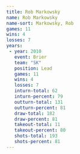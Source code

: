 ```yaml
---
title: Rob Markowsky
name: Rob Markowsky
name-sort: Markowsky, Rob
games: 11
wins: 4
losses: 7
years:
 - year: 2010
   event: Brier
   team: "SK"
   position: Lead
   games: 11
   wins: 4
   losses: 7
   inturn-total: 62
   inturn-percent: 79
   outturn-total: 131
   outturn-percent: 81
   draw-total: 182
   draw-percent: 81
   takeout-total: 11
   takeout-percent: 80
   shots-total: 193
   shots-percent: 81
---
```

